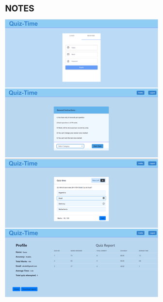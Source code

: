# NOTES
![image](./frontend/src/assets/loginpage.png "Optional Title")
![image](./frontend/src/assets/homepage.png "Optional Title")
![image](./frontend/src/assets/quizpage.png "Optional Title")
![image](./frontend/src/assets/profilepage.png "Optional Title")